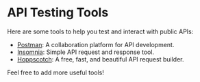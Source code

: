 # API Testing Tools

Here are some tools to help you test and interact with public APIs:

- [Postman](https://www.postman.com/): A collaboration platform for API development.
- [Insomnia](https://insomnia.rest/): Simple API request and response tool.
- [Hoppscotch](https://hoppscotch.io/): A free, fast, and beautiful API request builder.

Feel free to add more useful tools!
